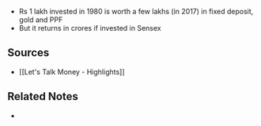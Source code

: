 - Rs 1 lakh invested in 1980 is worth a few lakhs (in 2017) in fixed deposit, gold and PPF
- But it returns in crores if invested in Sensex

## Sources
- [[Let's Talk Money - Highlights]]

## Related Notes
- 